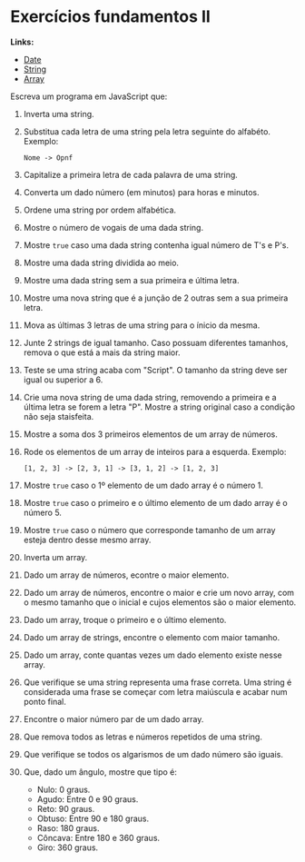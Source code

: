# Exercícios fundamentos II

**Links:**

- [Date](https://developer.mozilla.org/en-US/docs/Web/JavaScript/Reference/Global_Objects/Date)
- [String](https://developer.mozilla.org/en-US/docs/Web/JavaScript/Reference/Global_Objects/String)
- [Array](https://developer.mozilla.org/en-US/docs/Web/JavaScript/Reference/Global_Objects/Array)

Escreva um programa em JavaScript que:

1. Inverta uma string.

2. Substitua cada letra de uma string pela letra seguinte do alfabéto. Exemplo:

   ```text
   Nome -> Opnf
   ```

3. Capitalize a primeira letra de cada palavra de uma string.

4. Converta um dado número (em minutos) para horas e minutos.

5. Ordene uma string por ordem alfabética.

6. Mostre o número de vogais de uma dada string.

7. Mostre `true` caso uma dada string contenha igual número de T's e P's.

8. Mostre uma dada string dividida ao meio.

9. Mostre uma dada string sem a sua primeira e última letra.

10. Mostre uma nova string que é a junção de 2 outras sem a sua primeira letra.

11. Mova as últimas 3 letras de uma string para o ínicio da mesma.

12. Junte 2 strings de igual tamanho. Caso possuam diferentes tamanhos, remova
    o que está a mais da string maior.

13. Teste se uma string acaba com "Script". O tamanho da string deve ser igual
    ou superior a 6.

14. Crie uma nova string de uma dada string, removendo a primeira e a última
    letra se forem a letra "P". Mostre a string original caso a condição não
    seja staisfeita.

15. Mostre a soma dos 3 primeiros elementos de um array de números.

16. Rode os elementos de um array de inteiros para a esquerda. Exemplo:

    ```text
    [1, 2, 3] -> [2, 3, 1] -> [3, 1, 2] -> [1, 2, 3]
    ```

17. Mostre `true` caso o 1º elemento de um dado array é o número 1.

18. Mostre `true` caso o primeiro e o último elemento de um dado array é o
    número 5.

19. Mostre `true` caso o número que corresponde tamanho de um array esteja
    dentro desse mesmo array.

20. Inverta um array.

21. Dado um array de números, econtre o maior elemento.

22. Dado um array de números, encontre o maior e crie um novo array, com o
    mesmo tamanho que o inicial e cujos elementos são o maior elemento.

23. Dado um array, troque o primeiro e o último elemento.

24. Dado um array de strings, encontre o elemento com maior tamanho.

25. Dado um array, conte quantas vezes um dado elemento existe nesse array.

26. Que verifique se uma string representa uma frase correta. Uma string é
    considerada uma frase se começar com letra maiúscula e acabar num ponto
    final.

27. Encontre o maior número par de um dado array.

28. Que remova todos as letras e números repetidos de uma string.

29. Que verifique se todos os algarismos de um dado número são iguais.

30. Que, dado um ângulo, mostre que tipo é:

    - Nulo: 0 graus.
    - Agudo: Entre 0 e 90 graus.
    - Reto: 90 graus.
    - Obtuso: Entre 90 e 180 graus.
    - Raso: 180 graus.
    - Côncava: Entre 180 e 360 graus.
    - Giro: 360 graus.
